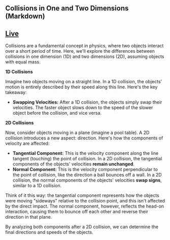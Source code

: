 ## Collisions in One and Two Dimensions (Markdown)
## [Live](https://vrindavansanap.github.io/2d-Collision/)
Collisions are a fundamental concept in physics, where two objects interact over a short period of time. Here, we'll explore the differences between collisions in one dimension (1D) and two dimensions (2D), assuming objects with equal mass.

**1D Collisions**

Imagine two objects moving on a straight line. In a 1D collision, the objects' motion is entirely described by their speed along this line. Here's the key takeaway:

- **Swapping Velocities:** After a 1D collision, the objects simply swap their velocities. The faster object slows down to the speed of the slower object before the collision, and vice versa.

**2D Collisions**

Now, consider objects moving in a plane (imagine a pool table). A 2D collision introduces a new aspect: direction. Here's how the components of velocity are affected:

- **Tangential Component:** This is the velocity component along the line tangent (touching) the point of collision. In a 2D collision, the tangential components of the objects' velocities **remain unchanged**.
- **Normal Component:** This is the velocity component perpendicular to the point of collision, like the direction a ball bounces off a wall. In a 2D collision, the normal components of the objects' velocities **swap signs**, similar to a 1D collision.

Think of it this way: the tangential component represents how the objects were moving "sideways" relative to the collision point, and this isn't affected by the direct impact. The normal component, however, reflects the head-on interaction, causing them to bounce off each other and reverse their direction in that plane.

By analyzing both components after a 2D collision, we can determine the final directions and speeds of the objects.
